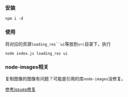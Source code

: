 ### 安装
`npm i -d`
### 使用
将对应的资源`loading_res``ui`等放到`src`目录下，执行

`node index.js loading_res ui`

### node-images相关

复制图像的图像有问题？可能是引用的库`node-images`没修复。

[参考issues修复](https://github.com/zhangyuanwei/node-images/issues/174#issuecomment-495056162)
